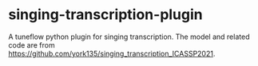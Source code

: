 # singing-transcription-plugin
A tuneflow python plugin for singing transcription. The model and related code are from https://github.com/york135/singing_transcription_ICASSP2021.
